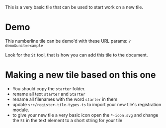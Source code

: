 This is a very basic tile that can be used to start work on a new tile.

# Demo

This numberline tile can be demo'd with these URL params:
`?demo&unit=example`

Look for the `St` tool, that is how you can add this tile to the document.

# Making a new tile based on this one

- You should copy the `starter` folder.
- rename all text `starter` and `Starter`
- rename all filenames with the word `starter` in them
- update `src/register-tile-types.ts` to import your new tile's registration module.
- to give your new tile a very basic icon open the `*-icon.svg` and change the `St` in the text element to a short string for your tile
